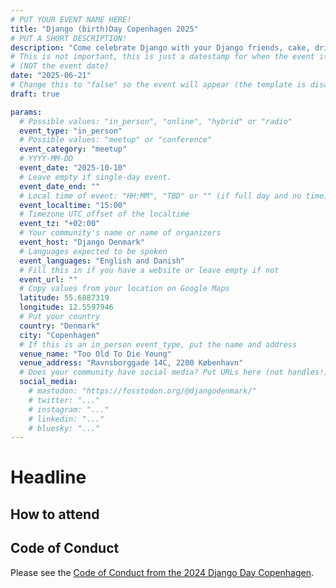 ```yaml
---
# PUT YOUR EVENT NAME HERE!
title: "Django (birth)Day Copenhagen 2025"
# PUT A SHORT DESCRIPTION!
description: "Come celebrate Django with your Django friends, cake, drinks and fun!"
# This is not important, this is just a datestamp for when the event itself was created
# (NOT the event date)
date: "2025-06-21"
# Change this to "false" so the event will appear (the template is disabled)
draft: true

params:
  # Possible values: "in_person", "online", "hybrid" or "radio"
  event_type: "in_person"
  # Possible values: "meetup" or "conference"
  event_category: "meetup"
  # YYYY-MM-DD
  event_date: "2025-10-10"
  # Leave empty if single-day event.
  event_date_end: ""
  # Local time of event: "HH:MM", "TBD" or "" (if full day and no time)
  event_localtime: "15:00"
  # Timezone UTC offset of the localtime
  event_tz: "+02:00"
  # Your community's name or name of organizers
  event_host: "Django Denmark"
  # Languages expected to be spoken
  event_languages: "English and Danish"
  # Fill this in if you have a website or leave empty if not
  event_url: ""
  # Copy values from your location on Google Maps
  latitude: 55.6887319
  longitude: 12.5597946
  # Put your country
  country: "Denmark"
  city: "Copenhagen"
  # If this is an in_person event_type, put the name and address
  venue_name: "Too Old To Die Young"
  venue_address: "Ravnsborggade 14C, 2200 København"
  # Does your community have social media? Put URLs here (not handles!)
  social_media:
    # mastodon: "https://fosstodon.org/@djangodenmark/"
    # twitter: "..."
    # instagram: "..."
    # linkedin: "..."
    # bluesky: "..."
---
```


<!-- Name of the event -->
# Headline

<!-- Event description goes here -->

## How to attend

<!-- Put a link to your signup form and instructions on how to attend -->

## Code of Conduct

<!-- Replace with other CoC if needed -->

Please see the [Code of Conduct from the 2024 Django Day Copenhagen](https://2024.djangoday.dk/conduct/).


